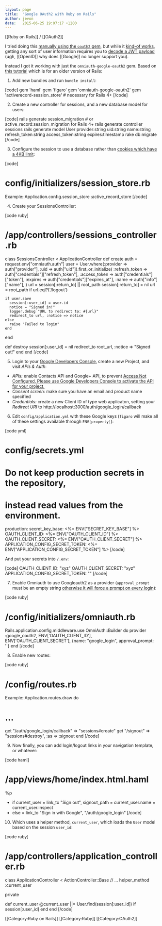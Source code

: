 ```yaml
---
layout: page
title:  "Google OAuth2 with Ruby on Rails"
author: jevon
date:   2015-06-25 19:07:17 +1200
---
```


[[Ruby on Rails]] / [[OAuth2]]

I tried doing this <a href="http://nationbuilder.com/ruby_api_example">manually using the `oauth2` gem</a>, but while it <a href="https://github.com/soundasleep/rrw/commit/6f83482fe0d25fa05ddc24c9020b69afefddf0a2">kind-of works</a>, getting any sort of user information requires you to <a href="http://openid.net/specs/draft-jones-json-web-token-07.html">decode a JWT payload</a> (ugh, [[OpenID]] why does [[Google]] no longer support you).

Instead I got it working with just the `omniauth-google-oauth2` gem. Based on <a href="http://blog.myitcv.org.uk/2013/02/19/omniauth-google-oauth2-example.html">this tutorial</a> which is for an older version of Rails:

1. Add new bundles and run `bundle install`:

[code]
gem 'haml'
gem 'figaro'
gem 'omniauth-google-oauth2'
gem 'activerecord-session_store'         # necessary for Rails 4+
[/code]

2. Create a new controller for sessions, and a new database model for users:

[code]
rails generate session_migration         # or active_record:session_migration for Rails 4+
rails generate controller sessions
rails generate model User provider:string uid:string name:string refresh_token:string access_token:string expires:timestamp
rake db:migrate
[/code]

3. Configure the session to use a database rather than <a href="http://stackoverflow.com/questions/9473808/cookie-overflow-in-rails-application">cookies which have a 4KB limit</a>:

[code]
# config/initializers/session_store.rb

Example::Application.config.session_store :active_record_store
[/code]

4. Create your SessionsController:

[code ruby]
# /app/controllers/sessions_controller.rb

class SessionsController < ApplicationController
  def create
    auth = request.env["omniauth.auth"]
    user = User.where(:provider => auth["provider"], :uid => auth["uid"]).first_or_initialize(
      :refresh_token => auth["credentials"]["refresh_token"],
      :access_token => auth["credentials"]["token"],
      :expires => auth["credentials"]["expires_at"],
      :name => auth["info"]["name"],
    )
    url = session[:return_to] || root_path
    session[:return_to] = nil
    url = root_path if url.eql?('/logout')

    if user.save
      session[:user_id] = user.id
      notice = "Signed in!"
      logger.debug "URL to redirect to: #{url}"
      redirect_to url, :notice => notice
    else
      raise "Failed to login"
    end
  end

  def destroy
    session[:user_id] = nil
    redirect_to root_url, :notice => "Signed out!"
  end
end
[/code]

5. Login to your <a href="https://console.developers.google.com/project">Google Developers Console</a>, create a new Project, and visit *APIs & Auth*:

* *APIs:* enable Contacts API and Google+ API, to prevent <a href="http://stackoverflow.com/a/23904532/39531">Access Not Configured. Please use Google Developers Console to activate the API for your project.</a>
* *Consent screen:* make sure you have an email and product name specified
* *Credentials:* create a new Client ID of type web applicaton, setting your _Redirect URI_ to http://localhost:3000/auth/google_login/callback 

6. Edit `config/application.yml` with these Google keys (`figaro` will make all of these settings available through `ENV[property]`):

[code yml]
# config/secrets.yml

# Do not keep production secrets in the repository,
# instead read values from the environment.
production:
  secret_key_base: <%= ENV["SECRET_KEY_BASE"] %>
  OAUTH_CLIENT_ID: <%= ENV["OAUTH_CLIENT_ID"] %>
  OAUTH_CLIENT_SECRET: <%= ENV["OAUTH_CLIENT_SECRET"] %>
  APPLICATION_CONFIG_SECRET_TOKEN: <%= ENV["APPLICATION_CONFIG_SECRET_TOKEN"] %>
[/code]

And put your secrets into `/.env`:

[code]
OAUTH_CLIENT_ID: "xyz"
OAUTH_CLIENT_SECRET: "xyz"
APPLICATION_CONFIG_SECRET_TOKEN: "<A LONG SECRET>"
[/code]

7. Enable Omniauth to use Googleauth2 as a provider (`approval_prompt` must be an empty string <a href="http://blog.myitcv.org.uk/2013/02/19/omniauth-google-oauth2-example.html">otherwise it will force a prompt on every login</a>):

[code ruby]
# /config/initializers/omniauth.rb

Rails.application.config.middleware.use OmniAuth::Builder do
  provider :google_oauth2,
    ENV['OAUTH_CLIENT_ID'],
    ENV['OAUTH_CLIENT_SECRET'],
    {name: "google_login", approval_prompt: ''}
end
[/code]

8. Enable new routes:

[code ruby]
# /config/routes.rb

Example::Application.routes.draw do
  # ...
  get "/auth/google_login/callback" => "sessions#create"
  get "/signout" => "sessions#destroy", :as => :signout
end
[/code]

9. Now finally, you can add login/logout links in your navigation template, or whatever:

[code haml]
# /app/views/home/index.html.haml

%p
  - if current_user
    = link_to "Sign out", signout_path
    = current_user.name
    = current_user.inspect
  - else
    = link_to "Sign in with Google", "/auth/google_login"
[/code]

10. Which uses a helper method, `current_user`, which loads the `User` model based on the session `user_id`:

[code ruby]
# /app/controllers/application_controller.rb

class ApplicationController < ActionController::Base
  // ...
  helper_method :current_user

  private

  def current_user
    @current_user ||= User.find(session[:user_id]) if session[:user_id]
  end
end
[/code]

[[Category:Ruby on Rails]]
[[Category:Ruby]]
[[Category:OAuth2]]
